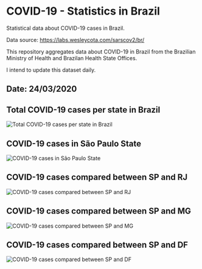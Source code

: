 # COVID-19 - Statistics in Brazil
Statistical data about COVID-19 cases in Brazil.

Data source: https://labs.wesleycota.com/sarscov2/br/

This repository aggregates data about COVID-19 in Brazil from the Brazilian Ministry of Health and Brazilan Health State Offices.

I intend to update this dataset daily.


## Date: 24/03/2020

## Total COVID-19 cases per state in Brazil
![Total COVID-19 cases per state in Brazil](https://github.com/marcoutojr/COVID-19-Statistics-Brazil/blob/master/Figures/24_03_2020/Total_COVID19_cases_per_state_in_Brazil.png)

## COVID-19 cases in São Paulo State
![COVID-19 cases in São Paulo State](https://github.com/marcoutojr/COVID-19-Statistics-Brazil/blob/master/Figures/24_03_2020/COVID19_cases_per_in_SP.png)

## COVID-19 cases compared between SP and RJ
![COVID-19 cases compared between SP and RJ](https://github.com/marcoutojr/COVID-19-Statistics-Brazil/blob/master/Figures/24_03_2020/COVID19_cases_compared_between_SP_and_RJ.png)

## COVID-19 cases compared between SP and MG
![COVID-19 cases compared between SP and MG](https://github.com/marcoutojr/COVID-19-Statistics-Brazil/blob/master/Figures/24_03_2020/COVID19_cases_compared_between_SP_and_MG.png)

## COVID-19 cases compared between SP and DF
![COVID-19 cases compared between SP and DF](https://github.com/marcoutojr/COVID-19-Statistics-Brazil/blob/master/Figures/24_03_2020/COVID19_cases_compared_between_SP_and_DF.png)
